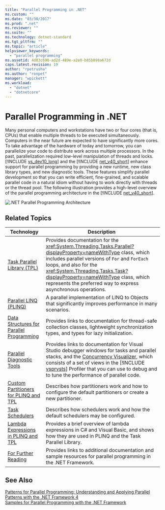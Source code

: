 ```yaml
---
title: "Parallel Programming in .NET"
ms.custom: ""
ms.date: "03/30/2017"
ms.prod: ".net"
ms.reviewer: ""
ms.suite: ""
ms.technology: dotnet-standard
ms.tgt_pltfrm: ""
ms.topic: "article"
helpviewer_keywords: 
  - "parallel programming"
ms.assetid: 4d83c690-ad2d-489e-a2e0-b85b898a672d
caps.latest.revision: 19
author: "rpetrusha"
ms.author: "ronpet"
manager: "wpickett"
ms.workload: 
  - "dotnet"
  - "dotnetcore"
---
```

# Parallel Programming in .NET
Many personal computers and workstations have two or four cores (that is, CPUs) that enable multiple threads to be executed simultaneously. Computers in the near future are expected to have significantly more cores. To take advantage of the hardware of today and tomorrow, you can parallelize your code to distribute work across multiple processors. In the past, parallelization required low-level manipulation of threads and locks. [!INCLUDE [vs_dev10_long](../../../includes/vs-dev10-long-md.md)] and the [!INCLUDE [net_v40_short](../../../includes/net-v40-short-md.md)] enhance support for parallel programming by providing a new runtime, new class library types, and new diagnostic tools. These features simplify parallel development so that you can write efficient, fine-grained, and scalable parallel code in a natural idiom without having to work directly with threads or the thread pool. The following illustration provides a high-level overview of the parallel programming architecture in the [!INCLUDE [net_v40_short](../../../includes/net-v40-short-md.md)].  

 ![.NET Parallel Programming Architecture](../../../docs/standard/parallel-programming/media/tpl-architecture.png "TPL_Architecture")  

## Related Topics  


|                                                             Technology                                                              |                                                                                                                                                                             Description                                                                                                                                                                              |
|-------------------------------------------------------------------------------------------------------------------------------------|----------------------------------------------------------------------------------------------------------------------------------------------------------------------------------------------------------------------------------------------------------------------------------------------------------------------------------------------------------------------|
|               [Task Parallel Library (TPL)](../../../docs/standard/parallel-programming/task-parallel-library-tpl.md)               |               Provides documentation for the <xref:System.Threading.Tasks.Parallel?displayProperty=nameWithType> class, which includes parallel versions of `For` and `ForEach` loops, and also for the <xref:System.Threading.Tasks.Task?displayProperty=nameWithType> class, which represents the preferred way to express asynchronous operations.                |
|                     [Parallel LINQ (PLINQ)](../../../docs/standard/parallel-programming/parallel-linq-plinq.md)                     |                                                                                                                               A parallel implementation of LINQ to Objects that significantly improves performance in many scenarios.                                                                                                                                |
| [Data Structures for Parallel Programming](../../../docs/standard/parallel-programming/data-structures-for-parallel-programming.md) |                                                                                                              Provides links to documentation for thread-safe collection classes, lightweight synchronization types, and types for lazy initialization.                                                                                                               |
|                [Parallel Diagnostic Tools](../../../docs/standard/parallel-programming/parallel-diagnostic-tools.md)                | Provides links to documentation for Visual Studio debugger windows for tasks and parallel stacks, and the [Concurrency Visualizer](/visualstudio/profiling/concurrency-visualizer), which consists of a set of views in the [!INCLUDE [vsprvsts](../../../includes/vsprvsts-md.md)] Profiler that you can use to debug and to tune the performance of parallel code. |
|    [Custom Partitioners for PLINQ and TPL](../../../docs/standard/parallel-programming/custom-partitioners-for-plinq-and-tpl.md)    |                                                                                                                              Describes how partitioners work and how to configure the default partitioners or create a new partitioner.                                                                                                                              |
|                      [Task Schedulers](http://msdn.microsoft.com/library/638f8ea5-21db-47a2-a934-86e1e961bf65)                      |                                                                                                                                           Describes how schedulers work and how the default schedulers may be configured.                                                                                                                                            |
|      [Lambda Expressions in PLINQ and TPL](../../../docs/standard/parallel-programming/lambda-expressions-in-plinq-and-tpl.md)      |                                                                                                             Provides a brief overview of lambda expressions in C# and Visual Basic, and shows how they are used in PLINQ and the Task Parallel Library.                                                                                                              |
|           [For Further Reading](../../../docs/standard/parallel-programming/for-further-reading-parallel-programming.md)            |                                                                                                                           Provides links to additional documentation and sample resources for parallel programming in the .NET Framework.                                                                                                                            |

## See Also  
 [Patterns for Parallel Programming: Understanding and Applying Parallel Patterns with the .NET Framework 4](https://www.microsoft.com/download/details.aspx?id=19222)  
 [Samples for Parallel Programming with the .NET Framework](https://code.msdn.microsoft.com/Samples-for-Parallel-b4b76364)
